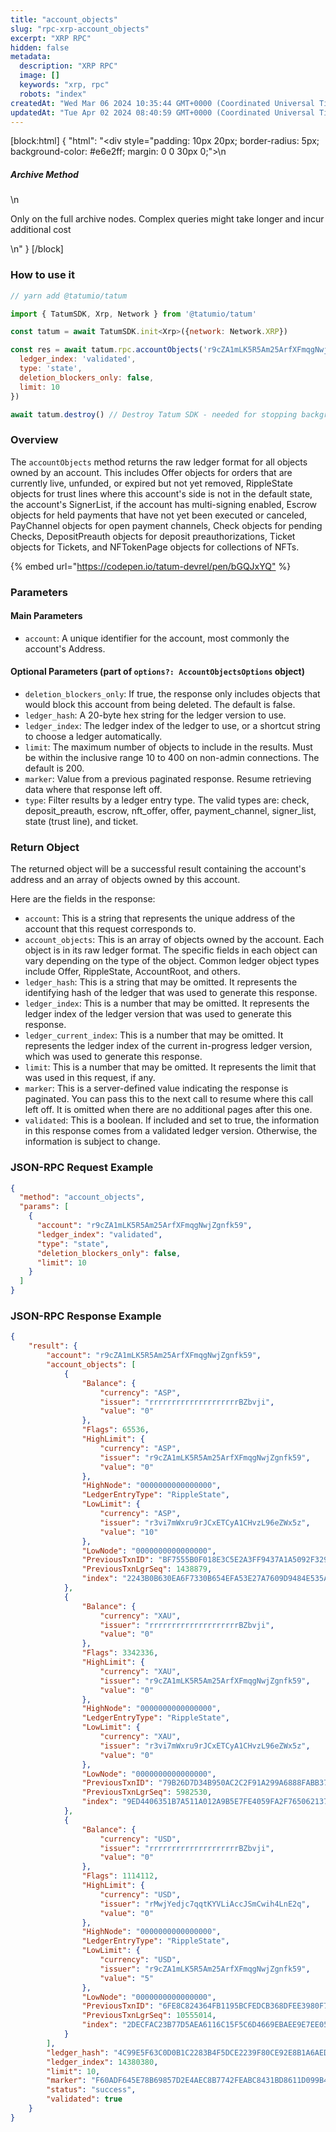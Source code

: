 ```yaml
---
title: "account_objects"
slug: "rpc-xrp-account_objects"
excerpt: "XRP RPC"
hidden: false
metadata: 
  description: "XRP RPC"
  image: []
  keywords: "xrp, rpc"
  robots: "index"
createdAt: "Wed Mar 06 2024 10:35:44 GMT+0000 (Coordinated Universal Time)"
updatedAt: "Tue Apr 02 2024 08:40:59 GMT+0000 (Coordinated Universal Time)"
---
```

[block:html]
{
  "html": "<div style=\"padding: 10px 20px; border-radius: 5px; background-color: #e6e2ff; margin: 0 0 30px 0;\">\n  <h5>Archive Method</h5>\n  <p>Only on the full archive nodes. Complex queries might take longer and incur additional cost</p>\n</div>"
}
[/block]


### How to use it

```javascript
// yarn add @tatumio/tatum

import { TatumSDK, Xrp, Network } from '@tatumio/tatum'

const tatum = await TatumSDK.init<Xrp>({network: Network.XRP})

const res = await tatum.rpc.accountObjects('r9cZA1mLK5R5Am25ArfXFmqgNwjZgnfk59', {
  ledger_index: 'validated',
  type: 'state',
  deletion_blockers_only: false,
  limit: 10
})

await tatum.destroy() // Destroy Tatum SDK - needed for stopping background jobs
```

### Overview

The `accountObjects` method returns the raw ledger format for all objects owned by an account. This includes Offer objects for orders that are currently live, unfunded, or expired but not yet removed, RippleState objects for trust lines where this account's side is not in the default state, the account's SignerList, if the account has multi-signing enabled, Escrow objects for held payments that have not yet been executed or canceled, PayChannel objects for open payment channels, Check objects for pending Checks, DepositPreauth objects for deposit preauthorizations, Ticket objects for Tickets, and NFTokenPage objects for collections of NFTs.

{% embed url="<https://codepen.io/tatum-devrel/pen/bGQJxYQ"> %}

### Parameters

#### Main Parameters

- `account`: A unique identifier for the account, most commonly the account's Address.

#### Optional Parameters (part of `options?: AccountObjectsOptions` object)

- `deletion_blockers_only`: If true, the response only includes objects that would block this account from being deleted. The default is false.
- `ledger_hash`: A 20-byte hex string for the ledger version to use.
- `ledger_index`: The ledger index of the ledger to use, or a shortcut string to choose a ledger automatically.
- `limit`: The maximum number of objects to include in the results. Must be within the inclusive range 10 to 400 on non-admin connections. The default is 200.
- `marker`: Value from a previous paginated response. Resume retrieving data where that response left off.
- `type`: Filter results by a ledger entry type. The valid types are: check, deposit\_preauth, escrow, nft\_offer, offer, payment\_channel, signer\_list, state (trust line), and ticket.

### Return Object

The returned object will be a successful result containing the account's address and an array of objects owned by this account. 

Here are the fields in the response:

- `account`: This is a string that represents the unique address of the account that this request corresponds to.
- `account_objects`: This is an array of objects owned by the account. Each object is in its raw ledger format. The specific fields in each object can vary depending on the type of the object. Common ledger object types include Offer, RippleState, AccountRoot, and others.
- `ledger_hash`: This is a string that may be omitted. It represents the identifying hash of the ledger that was used to generate this response.
- `ledger_index`: This is a number that may be omitted. It represents the ledger index of the ledger version that was used to generate this response.
- `ledger_current_index`: This is a number that may be omitted. It represents the ledger index of the current in-progress ledger version, which was used to generate this response.
- `limit`: This is a number that may be omitted. It represents the limit that was used in this request, if any.
- `marker`: This is a server-defined value indicating the response is paginated. You can pass this to the next call to resume where this call left off. It is omitted when there are no additional pages after this one.
- `validated`: This is a boolean. If included and set to true, the information in this response comes from a validated ledger version. Otherwise, the information is subject to change.

### JSON-RPC Request Example

```json
{
  "method": "account_objects",
  "params": [
    {
      "account": "r9cZA1mLK5R5Am25ArfXFmqgNwjZgnfk59",
      "ledger_index": "validated",
      "type": "state",
      "deletion_blockers_only": false,
      "limit": 10
    }
  ]
}
```

### JSON-RPC Response Example

```json
{
    "result": {
        "account": "r9cZA1mLK5R5Am25ArfXFmqgNwjZgnfk59",
        "account_objects": [
            {
                "Balance": {
                    "currency": "ASP",
                    "issuer": "rrrrrrrrrrrrrrrrrrrrBZbvji",
                    "value": "0"
                },
                "Flags": 65536,
                "HighLimit": {
                    "currency": "ASP",
                    "issuer": "r9cZA1mLK5R5Am25ArfXFmqgNwjZgnfk59",
                    "value": "0"
                },
                "HighNode": "0000000000000000",
                "LedgerEntryType": "RippleState",
                "LowLimit": {
                    "currency": "ASP",
                    "issuer": "r3vi7mWxru9rJCxETCyA1CHvzL96eZWx5z",
                    "value": "10"
                },
                "LowNode": "0000000000000000",
                "PreviousTxnID": "BF7555B0F018E3C5E2A3FF9437A1A5092F32903BE246202F988181B9CED0D862",
                "PreviousTxnLgrSeq": 1438879,
                "index": "2243B0B630EA6F7330B654EFA53E27A7609D9484E535AB11B7F946DF3D247CE9"
            },
            {
                "Balance": {
                    "currency": "XAU",
                    "issuer": "rrrrrrrrrrrrrrrrrrrrBZbvji",
                    "value": "0"
                },
                "Flags": 3342336,
                "HighLimit": {
                    "currency": "XAU",
                    "issuer": "r9cZA1mLK5R5Am25ArfXFmqgNwjZgnfk59",
                    "value": "0"
                },
                "HighNode": "0000000000000000",
                "LedgerEntryType": "RippleState",
                "LowLimit": {
                    "currency": "XAU",
                    "issuer": "r3vi7mWxru9rJCxETCyA1CHvzL96eZWx5z",
                    "value": "0"
                },
                "LowNode": "0000000000000000",
                "PreviousTxnID": "79B26D7D34B950AC2C2F91A299A6888FABB376DD76CFF79D56E805BF439F6942",
                "PreviousTxnLgrSeq": 5982530,
                "index": "9ED4406351B7A511A012A9B5E7FE4059FA2F7650621379C0013492C315E25B97"
            },
            {
                "Balance": {
                    "currency": "USD",
                    "issuer": "rrrrrrrrrrrrrrrrrrrrBZbvji",
                    "value": "0"
                },
                "Flags": 1114112,
                "HighLimit": {
                    "currency": "USD",
                    "issuer": "rMwjYedjc7qqtKYVLiAccJSmCwih4LnE2q",
                    "value": "0"
                },
                "HighNode": "0000000000000000",
                "LedgerEntryType": "RippleState",
                "LowLimit": {
                    "currency": "USD",
                    "issuer": "r9cZA1mLK5R5Am25ArfXFmqgNwjZgnfk59",
                    "value": "5"
                },
                "LowNode": "0000000000000000",
                "PreviousTxnID": "6FE8C824364FB1195BCFEDCB368DFEE3980F7F78D3BF4DC4174BB4C86CF8C5CE",
                "PreviousTxnLgrSeq": 10555014,
                "index": "2DECFAC23B77D5AEA6116C15F5C6D4669EBAEE9E7EE050A40FE2B1E47B6A9419"
            }
        ],
        "ledger_hash": "4C99E5F63C0D0B1C2283B4F5DCE2239F80CE92E8B1A6AED1E110C198FC96E659",
        "ledger_index": 14380380,
        "limit": 10,
        "marker": "F60ADF645E78B69857D2E4AEC8B7742FEABC8431BD8611D099B428C3E816DF93,94A9F05FEF9A153229E2E997E64919FD75AAE2028C8153E8EBDB4440BD3ECBB5",
        "status": "success",
        "validated": true
    }
}
```
